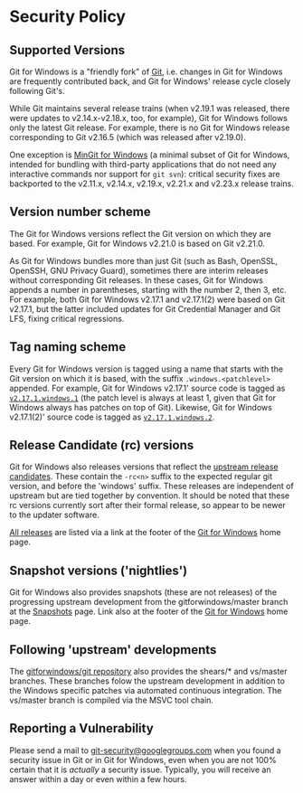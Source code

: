 # Security Policy

## Supported Versions

Git for Windows is a "friendly fork" of [Git](https://git-scm.com/), i.e. changes in Git for Windows are frequently contributed back, and Git for Windows' release cycle closely following Git's.

While Git maintains several release trains (when v2.19.1 was released, there were updates to v2.14.x-v2.18.x, too, for example), Git for Windows follows only the latest Git release. For example, there is no Git for Windows release corresponding to Git v2.16.5 (which was released after v2.19.0).

One exception is [MinGit for Windows](https://github.com/git-for-windows/git/wiki/MinGit) (a minimal subset of Git for Windows, intended for bundling with third-party applications that do not need any interactive commands nor support for `git svn`): critical security fixes are backported to the v2.11.x, v2.14.x, v2.19.x, v2.21.x and v2.23.x release trains.

## Version number scheme

The Git for Windows versions reflect the Git version on which they are based. For example, Git for Windows v2.21.0 is based on Git v2.21.0.

As Git for Windows bundles more than just Git (such as Bash, OpenSSL, OpenSSH, GNU Privacy Guard), sometimes there are interim releases without corresponding Git releases. In these cases, Git for Windows appends a number in parentheses, starting with the number 2, then 3, etc. For example, both Git for Windows v2.17.1 and v2.17.1(2) were based on Git v2.17.1, but the latter included updates for Git Credential Manager and Git LFS, fixing critical regressions.

## Tag naming scheme

Every Git for Windows version is tagged using a name that starts with the Git version on which it is based, with the suffix `.windows.<patchlevel>` appended. For example, Git for Windows v2.17.1' source code is tagged as [`v2.17.1.windows.1`](https://github.com/git-for-windows/git/releases/tag/v2.17.1.windows.1) (the patch level is always at least 1, given that Git for Windows always has patches on top of Git). Likewise, Git for Windows v2.17.1(2)' source code is tagged as [`v2.17.1.windows.2`](https://github.com/git-for-windows/git/releases/tag/v2.17.1.windows.2).

## Release Candidate (rc) versions

Git for Windows also releases versions that reflect the [upstream release candidates](https://tinyurl.com/gitCal). These contain the `-rc<n>` suffix to the expected regular git version, and before the 'windows' suffix. These releases are independent of upstream but are tied together by convention. It should be noted that these rc versions currently sort after their formal release, so appear to be newer to the updater software.

[All releases](https://github.com/git-for-windows/git/releases/) are listed via a link at the footer of the [Git for Windows](https://gitforwindows.org/) home page.

## Snapshot versions ('nightlies')

Git for Windows also provides snapshots (these are not releases) of the progressing upstream development from the gitforwindows/master branch at the [Snapshots](https://wingit.blob.core.windows.net/files/index.html) page. Link also at the footer of the [Git for Windows](https://gitforwindows.org/) home page.

## Following 'upstream' developments

The [gitforwindows/git repository](https://github.com/git-for-windows/git) also provides the shears/* and vs/master branches. These branches folow the upstream development in addition to the Windows specific patches via automated continuous integration. The vs/master branch is compiled via the MSVC tool chain.

## Reporting a Vulnerability

Please send a mail to git-security@googlegroups.com when you found a security issue in Git or in Git for Windows, even when you are not 100% certain that it is _actually_ a security issue. Typically, you will receive an answer within a day or even within a few hours.
